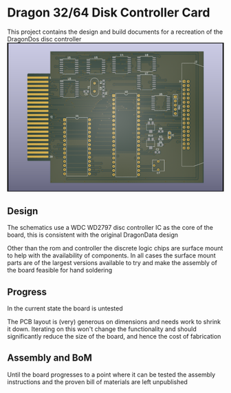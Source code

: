 # Dragon 32/64 Disk Controller Card #

This project contains the design and build
documents for a recreation of the DragonDos
disc controller
![render of controller pdb](./d32_disk_controller.png)

## Design ##

The schematics use a WDC WD2797 disc controller
IC as the core of the board, this is consistent
with the original DragonData design

Other than the rom and controller the discrete
logic chips are surface mount to help with the
availability of components. In all cases the
surface mount parts are of the largest versions
available to try and make the assembly of the
board feasible for hand soldering

## Progress ##

In the current state the board is untested

The PCB layout is (very) generous on dimensions
and needs work to shrink it down. Iterating on
this won't change the functionality and should
significantly reduce the size of the board, and
hence the cost of fabrication

## Assembly and BoM ##

Until the board progresses to a point where it
can be tested the assembly instructions and the
proven bill of materials are left unpublished
